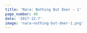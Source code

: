 ```yaml
---
title: 'Nara: Nothing But Deer - 1'
page_number: 40
date: '2017-12-7'
image: 'nara-nothing-but-deer-1.png'
---
```

